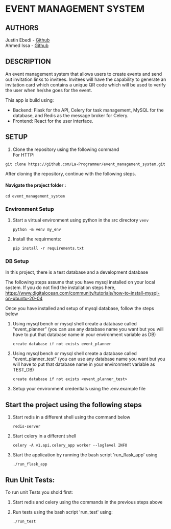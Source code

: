 # EVENT MANAGEMENT SYSTEM

## AUTHORS

Justin Ebedi - [Github](https://github.com/La-Programmer)  
Ahmed Issa - [Github](https://github.com/Ahmed-Is3a)

## DESCRIPTION

An event management system that allows users to create events and send out invitation links to invitees. Invitees will have the capability to generate an invitation card which contains a unique QR code which will be used to verify the user when he/she goes for the event.

This app is build using:   
   - Backend: Flask for the API, Celery for task management, MySQL for the database, and Redis as the message broker for Celery.    
   - Frontend: React for the user interface.    

## SETUP

1. Clone the repository using the following command   
For HTTP: 
```
git clone https://github.com/La-Programmer/event_management_system.git
```    
After cloning the repository, continue with the following steps.   
#### Navigate the project folder :   
```
cd event_management_system
```

### Environment Setup   
1. Start a virtual environment using python in the src directory `venv`    
   ```
   python -m venv my_env
   ```   

2. Install the requirments:  
   ```
   pip install -r requirements.txt
   ```

### DB Setup

In this project, there is a test database and a development database

The following steps assume that you have mysql installed on your local system. If you do not find the installation steps here, https://www.digitalocean.com/community/tutorials/how-to-install-mysql-on-ubuntu-20-04

Once you have installed and setup of mysql database, follow the steps below

1. Using mysql bench or mysql shell create a database called "event_planner" (you can use any database name you want but you will have to put that database name in your environment variable as DB)  
   ```
   create database if not exists event_planner
   ```   

2. Using mysql bench or mysql shell create a database called "event_planner_test" (you can use any database name you want but you will have to put that database name in your environment variable as TEST_DB)  
   ```
   create database if not exists <event_planner_test>
   ```

3. Setup your environment credentials using the .env.example file

## Start the project using the following steps

1. Start redis in a different shell using the command  below    
   ```
   redis-server
   ```

2. Start celery in a different shell    
   ```
   celery -A v1.api.celery_app worker --loglevel INFO
   ```

3. Start the application by running the bash script 'run_flask_app' using  
   ```
   ./run_flask_app
   ```

## Run Unit Tests:
To run unit Tests you shold first:

1. Start redis and celery using the commands in the previous steps above

2. Run tests using the bash script 'run_test' using:  
   ```
   ./run_test
   ```
